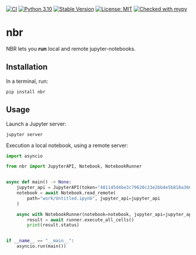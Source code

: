 [![CI](https://github.com/zhivykh/nbr/workflows/CI/badge.svg)](https://github.com/zhivykh/nbr/actions/workflows/main.yml)
[![Python 3.10](https://img.shields.io/badge/python-3.10-blue.svg)](https://www.python.org/downloads/release/python-3100/)
[![Stable Version](https://img.shields.io/pypi/v/nbr?color=blue)](https://pypi.org/project/nbr/)
[![License: MIT](https://img.shields.io/badge/License-MIT-yellow.svg)](https://opensource.org/licenses/MIT)
[![Checked with mypy](http://www.mypy-lang.org/static/mypy_badge.svg)](http://mypy-lang.org/)

# nbr
NBR lets you **run** local and remote jupyter-notebooks.

## Installation
In a terminal, run:
```
pip install nbr
```

## Usage

Launch a Jupyter server:
```
jupyter server
```

Execution a local notebook, using a remote server:


```python
import asyncio

from nbr import JupyterAPI, Notebook, NotebookRunner


async def main() -> None:
    jupyter_api = JupyterAPI(token="481145d4be3c79620c23e2bb4e5b818a3669c4e88ea75c35")
    notebook = await Notebook.read_remote(
        path="work/Untitled.ipynb", jupyter_api=jupyter_api
    )

    async with NotebookRunner(notebook=notebook, jupyter_api=jupyter_api) as runner:
        result = await runner.execute_all_cells()
        print(result.status)


if __name__ == "__main__":
    asyncio.run(main())
```